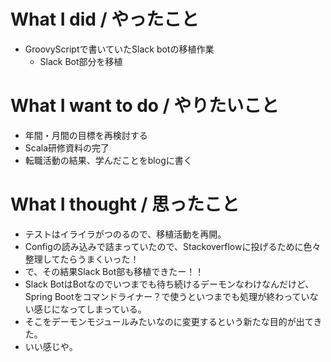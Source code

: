 # What I did / やったこと
- GroovyScriptで書いていたSlack botの移植作業
  - Slack Bot部分を移植

# What I want to do / やりたいこと
- 年間・月間の目標を再検討する
- Scala研修資料の完了
- 転職活動の結果、学んだことをblogに書く

# What I thought / 思ったこと
- テストはイライラがつのるので、移植活動を再開。
- Configの読み込みで詰まっていたので、Stackoverflowに投げるために色々整理してたらうまくいった！
- で、その結果Slack Bot部も移植できたー！！
- Slack BotはBotなのでいつまでも待ち続けるデーモンなわけなんだけど、Spring Bootをコマンドライナー？で使うといつまでも処理が終わっていない感じになってしまっている。
- そこをデーモンモジュールみたいなのに変更するという新たな目的が出てきた。
- いい感じや。
